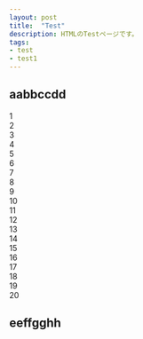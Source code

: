 ```yaml
---
layout: post
title:  "Test"
description: HTMLのTestページです。
tags:
- test
- test1
---
```

## aabbccdd
1  
2  
3  
4  
5  
6  
7  
8  
9  
10  
11  
12  
13  
14  
15  
16  
17  
18  
19  
20
## eeffgghh
